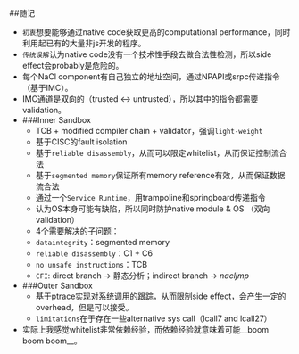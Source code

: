 ##随记
* `初衷`想要能够通过native code获取更高的computational performance，同时利用起已有的大量非js开发的程序。
* `传统误解`认为native code没有一个技术性手段去做合法性检测，所以side effect会probably是危险的。
* 每个NaCl component有自己独立的地址空间，通过NPAPI或srpc传递指令（基于IMC）。
* IMC通道是双向的（trusted <-> untrusted），所以其中的指令都需要validation。
* ###Inner Sandbox
    * TCB + modified compiler chain + validator，强调`light-weight`
    * 基于CISC的fault isolation
    * 基于`reliable disassembly`，从而可以限定whitelist，从而保证控制流合法
    * 基于`segmented memory`保证所有memory reference有效，从而保证数据流合法
    * 通过一个`Service Runtime`，用trampoline和springboard传递指令
    * 认为OS本身可能有缺陷，所以同时防护native module & OS （双向validation）
    * 4个需要解决的子问题：
	* `dataintegrity`：segmented memory
	* `reliable disassembly`：C1 + C6
	* `no unsafe instructions`：TCB
	* `CFI`: direct branch -> 静态分析；indirect branch -> _nacljmp_
* ###Outer Sandbox
    * 基于[ptrace](http://blog.csdn.net/edonlii/article/details/8717029)实现对系统调用的跟踪，从而限制side effect，会产生一定的overhead，但是可以接受。
    * `limitations`在于存在一些alternative sys call（lcall7 and lcall27）
* 实际上我感觉whitelist非常依赖经验，而依赖经验就意味着可能__boom boom boom__。
